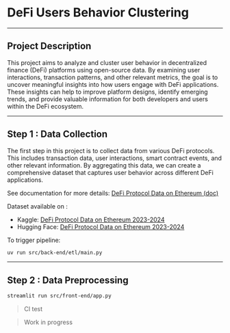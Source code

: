 # DeFi Users Behavior Clustering

---
## Project Description
This project aims to analyze and cluster user behavior in decentralized finance (DeFi) platforms using open-source data. By examining user interactions, transaction patterns, and other relevant metrics, the goal is to uncover meaningful insights into how users engage with DeFi applications. These insights can help to improve platform designs, identify emerging trends, and provide valuable information for both developers and users within the DeFi ecosystem.

---
## Step 1 : Data Collection
The first step in this project is to collect data from various DeFi protocols. This includes transaction data, user interactions, smart contract events, and other relevant information. By aggregating this data, we can create a comprehensive dataset that captures user behavior across different DeFi applications.

See documentation for more details: [DeFi Protocol Data on Ethereum (doc)](docs/etl_pipeline_flow.md)  

Dataset available on :
* Kaggle: [DeFi Protocol Data on Ethereum 2023-2024](https://www.kaggle.com/datasets/mariusayrault/defi-protocol-data-on-ethereum-2yr-23-to-24)
* Hugging Face: [DeFi Protocol Data on Ethereum 2023-2024](https://huggingface.co/datasets/mriusero/DeFi-Protocol-Data-on-Ethereum-2023-2024)

To trigger pipeline:
```bash
uv run src/back-end/etl/main.py
```

---
## Step 2 : Data Preprocessing


 ```bash
 streamlit run src/front-end/app.py
 ```
> CI test


> Work in progress